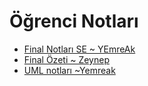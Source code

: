 # Öğrenci Notları

<!--Index-->

- [Final Notları SE ~ YEmreAk](./Final%20Notlar%C4%B1%20SE%20~%20YEmreAk.pdf)
- [Final Özeti ~ Zeynep](./Final%20%C3%96zeti%20~%20Zeynep.pdf)
- [UML notları ~Yemreak](./UML%20notlar%C4%B1%20~Yemreak.pdf)

<!--Index-->
